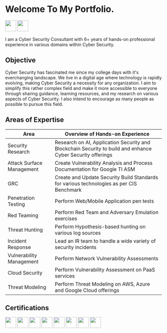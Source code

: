 # Welcome To My Portfolio.
<a href="https://www.linkedin.com/in/param-dave-807334135"><img src="https://img.shields.io/badge/-LinkedIn-0072b1?&style=for-the-badge&logo=linkedin&logoColor=white" height="35" /></a>
<a href="https://pkd5085.medium.com"><img src="https://img.shields.io/badge/-Medium-000000?&style=for-the-badge&logo=medium&logoColor=white" height="35" /></a>

I am a Cyber Security Consultant with 6+ years of hands-on professional experience in various domains within Cyber Security.

## Objective
Cyber Security has fascinated me since my college days with it's everchanging landscape. We live in a digital age where technology is rapidly evolving, making Cyber Security a necessity for any organization. I aim to simplify this rather complex field and make it more accessible to everyone through sharing guidance, learning resources, and my research on various aspects of Cyber Security. I also intend to encourage as many people as possible to pursue this field.

## Areas of Expertise
| Area                                 | Overview of Hands-on Experience                                                                                              |
| -------------------------------------|----------------------------------------------------------------------------------------------------------------------------- |
| Security Research                    | Research on AI, Application Security and Blockchain Security to build and enhance Cyber Security offerings                   |
| Attack Surface Management            | Create Vulnerability Analysis and Process Documentation for Google TI ASM                                                    |
| GRC                                  | Create and Update Security Build Standards for various technologies as per CIS Benchmark                                     |
| Penetration Testing                  | Perform Web/Mobile Application pen tests                                                                                     |
| Red Teaming                          | Perform Red Team and Adversary Emulation exercises                                                                           |
| Threat Hunting                       | Perform Hypothesis-based hunting on various log sources                                                                      |
| Incident Response                    | Lead an IR team to handle a wide variety of security incidents                                                               |
| Vulnerability Management             | Perform Network Vulnerability Assessments                                                                                    | 
| Cloud Security                       | Perform Vulnerability Assessment on PaaS services                                                                            |
| Threat Modeling                      | Perform Threat Modeling on AWS, Azure and Google Cloud offerings                                                             |

## Certifications
<div>
<img src="https://img.shields.io/badge/-CBBH-008000?&style=for-the-badge&logo=HackTheBox&logoColor=white" height="35" />
<img src="https://img.shields.io/badge/-CySA%2B-33C7FF?&style=for-the-badge" height="35" />
<img src="https://img.shields.io/badge/-PenTest%2B-FF7A33?&style=for-the-badge" height="35" />
<img src="https://img.shields.io/badge/-CNSP-3380FF?&style=for-the-badge" height="35" />
<img src="https://img.shields.io/badge/-CSAP-33ECFF?&style=for-the-badge" height="35" />
<img src="https://img.shields.io/badge/-CNVP-FFF033?&style=for-the-badge" height="35" />
<img src="https://img.shields.io/badge/-Security%2B-08CD3A?&style=for-the-badge" height="35" />
<img src="https://img.shields.io/badge/-Azure%20Fundamentals-0078D4?&style=for-the-badge&logo=Microsoft&logoColor=white" height="35" />
</div>
